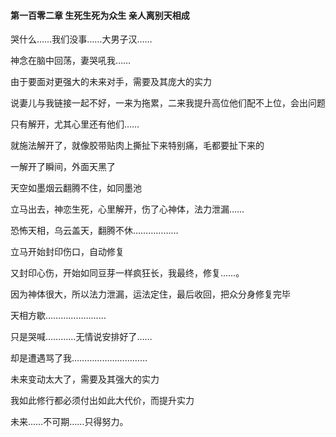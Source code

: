 #### 第一百零二章 生死生死为众生 亲人离别天相成


哭什么……我们没事……大男子汉……

神念在脑中回荡，妻哭吼我……

由于要面对更强大的未来对手，需要及其庞大的实力

说妻儿与我链接一起不好，一来为拖累，二来我提升高位他们配不上位，会出问题

只有解开，尤其心里还有他们……

就施法解开了，就像胶带贴肉上撕扯下来特别痛，毛都要扯下来的

一解开了瞬间，外面天黑了

天空如墨烟云翻腾不住，如同墨池

立马出去，神恋生死，心里解开，伤了心神体，法力泄漏……

恐怖天相，乌云盖天，翻腾不休………………

立马开始封印伤口，自动修复

又封印心伤，开始如同豆芽一样疯狂长，我最终，修复……。

因为神体很大，所以法力泄漏，运法定住，最后收回，把众分身修复完毕

天相方歇……………………

只是哭喊…………无情说安排好了……

却是遭遇骂了我…………………………

未来变动太大了，需要及其强大的实力

我如此修行都必须付出如此大代价，而提升实力

未来……不可期……只得努力。

